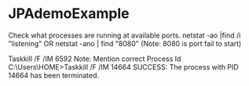 # JPAdemoExample


Check what processes are running at available ports.
netstat -ao |find /i "listening"
OR
netstat -ano | find "8080" (Note: 8080 is port fail to start)

Taskkill /F /IM 6592 Note: Mention correct Process Id
C:\Users\HOME>Taskkill /F /IM 14664
SUCCESS: The process with PID 14664 has been terminated.
